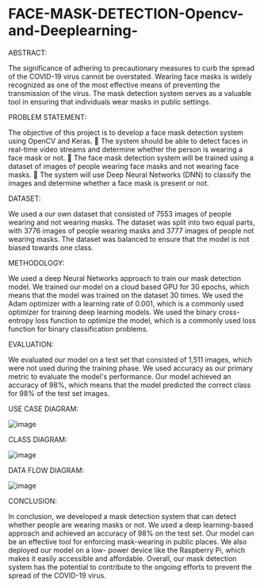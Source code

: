 # FACE-MASK-DETECTION-Opencv-and-Deeplearning-

ABSTRACT:

The significance of adhering to precautionary measures to curb the spread of the COVID-19 virus cannot be overstated. Wearing face masks is widely recognized as one of the most effective means of preventing the transmission of the virus. The mask detection system serves as a valuable tool in ensuring that individuals wear masks in public settings.

PROBLEM STATEMENT:

The objective of this project is to develop a face mask detection system using OpenCV and Keras.  The system should be able to detect faces in real-time video streams and determine whether the person is wearing a face mask or not.  The face mask detection system will be trained using a dataset of images of people wearing face masks and not wearing face masks.  The system will use Deep Neural Networks (DNN) to classify the images and determine whether a face mask is present or not.

DATASET:

We used a our own dataset that consisted of 7553 images of people wearing and not wearing masks. The dataset was split into two equal parts, with 3776 images of people wearing masks and 3777 images of people not wearing masks. The dataset was balanced to ensure that the model is not biased towards one class.

METHODOLOGY:

We used a deep Neural Networks approach to train our mask detection model. We trained our model on a cloud based GPU for 30 epochs, which means that the model was trained on the dataset 30 times. We used the Adam optimizer with a learning rate of 0.001, which is a commonly used optimizer for training deep learning models. We used the binary cross-entropy loss function to optimize the model, which is a commonly used loss function for binary classification problems.

EVALUATION:

We evaluated our model on a test set that consisted of 1,511 images, which were not used during the training phase. We used accuracy as our primary metric to evaluate the model's performance. Our model achieved an accuracy of 98%, which means that the model predicted the correct class for 98% of the test set images.

USE CASE DIAGRAM:

![image](https://github.com/anilkumarbapathi/FACE-MASK-DETECTION-Opencv-and-Deeplearning-/assets/150010512/50ae556b-187a-4095-9187-3db0cf3d75ef)


CLASS DIAGRAM:

![image](https://github.com/anilkumarbapathi/FACE-MASK-DETECTION-Opencv-and-Deeplearning-/assets/150010512/837904e6-87f9-414f-99e8-d5fc450f0f46)

DATA FLOW DIAGRAM:

![image](https://github.com/anilkumarbapathi/FACE-MASK-DETECTION-Opencv-and-Deeplearning-/assets/150010512/39d56b56-b52e-41be-b2a3-ee1f9122740c)

CONCLUSION:

In conclusion, we developed a mask detection system that can detect whether people are wearing masks or not. We used a deep learning-based approach and achieved an accuracy of 98% on the test set. Our model can be an effective tool for enforcing mask-wearing in public places. We also deployed our model on a low- power device like the Raspberry Pi, which makes it easily accessible and affordable. Overall, our mask detection system has the potential to contribute to the ongoing efforts to prevent the spread of the COVID-19 virus.
